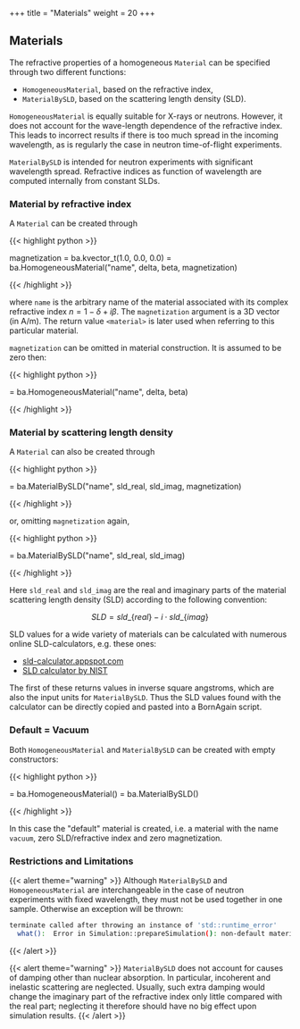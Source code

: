 +++
title = "Materials"
weight = 20
+++

## Materials

The refractive properties of a homogeneous `Material` can be specified
through two different functions:
* `HomogeneousMaterial`, based on the refractive index,
* `MaterialBySLD`, based on the scattering length density (SLD).

`HomogeneousMaterial` is equally suitable for X-rays or neutrons.
However, it does not account for the wave-length dependence of the refractive index.
This leads to incorrect results if there is too much spread in the incoming wavelength,
as is regularly the case in neutron time-of-flight experiments.

`MaterialBySLD` is intended for neutron experiments with significant wavelength spread.
Refractive indices as function of wavelength are computed internally from constant SLDs.

### Material by refractive index

A `Material` can be created through

{{< highlight python >}}

magnetization = ba.kvector_t(1.0, 0.0, 0.0)
<material> = ba.HomogeneousMaterial("name", delta, beta, magnetization)

{{< /highlight >}}

where `name` is the arbitrary name of the material associated with its complex refractive index $n = 1 - \delta + i\beta$.
The `magnetization` argument is a 3D vector (in A/m).
The return value `<material>` is later used when referring to this particular material.

`magnetization` can be omitted in material construction. It is assumed to be zero then:

{{< highlight python >}}

<material> = ba.HomogeneousMaterial("name", delta, beta)

{{< /highlight >}}

### Material by scattering length density

A `Material` can also be created through

{{< highlight python >}}

<material> = ba.MaterialBySLD("name", sld_real, sld_imag, magnetization)

{{< /highlight >}}

or, omitting `magnetization` again,

{{< highlight python >}}

<material> = ba.MaterialBySLD("name", sld_real, sld_imag)

{{< /highlight >}}

Here `sld_real` and `sld_imag` are the real and imaginary parts
of the material scattering length density (SLD) according to the following convention:

$$SLD = sld\_\{real\} - i \cdot sld\_\{imag\}$$

SLD values for a wide variety of materials can be calculated
with numerous online SLD-calculators, e.g. these ones:

* [sld-calculator.appspot.com](https://sld-calculator.appspot.com/)
* [SLD calculator by NIST](https://www.ncnr.nist.gov/resources/activation/)

The first of these returns values in inverse square angstroms,
which are also the input units for `MaterialBySLD`.
Thus the SLD values found with the calculator
can be directly copied and pasted into a BornAgain script.

### Default = Vacuum

Both `HomogeneousMaterial` and `MaterialBySLD` can be created with empty constructors:

{{< highlight python >}}

<material> = ba.HomogeneousMaterial()
<material2> = ba.MaterialBySLD()

{{< /highlight >}}

In this case the "default" material is created, i.e. a material with the name `vacuum`, zero SLD/refractive index and zero magnetization.

### Restrictions and Limitations

{{< alert theme="warning" >}}
Although `MaterialBySLD` and `HomogeneousMaterial` are interchangeable in the case of neutron experiments with fixed wavelength,
they must not be used together in one sample.
Otherwise an exception will be thrown:
```bash
terminate called after throwing an instance of 'std::runtime_error'
  what():  Error in Simulation::prepareSimulation(): non-default materials of several types in the sample provided
```
{{< /alert >}}

{{< alert theme="warning" >}}
`MaterialBySLD` does not account for causes of damping other than nuclear absorption.
In particular, incoherent and inelastic scattering are neglected.
Usually, such extra damping would change the imaginary part of the refractive index
only little compared with the real part;
neglecting it therefore should have no big effect upon simulation results.
{{< /alert >}}
